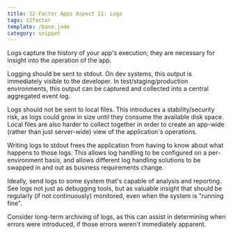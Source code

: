 ```yaml
---
title: 12-Factor Apps Aspect 11: Logs
tags: 12factor
template: /base.jade
category: snippet
---
```


Logs capture the history of your app's execution; they are necessary for insight into the operation of the app.

Logging should be sent to stdout. On dev systems, this output is immediately visible to the developer. In test/staging/production environments, this output can be captured and collected into a central aggregated event log.

Logs should not be sent to local files. This introduces a stability/security risk, as logs could grow in size until they consume the available disk space. Local files are also harder to collect together in order to create an app-wide (rather than just server-wide) view of the application's operations.

Writing logs to stdout frees the application from having to know about what happens to those logs. This allows log handling to be configured on a per-environment basis, and allows different log handling solutions to be swapped in and out as business requirements change.

Ideally, send logs to some system that's capable of analysis and reporting.
See logs not just as debugging tools, but as valuable insight that should be regularly (if not continuously) monitored, even when the system is "running fine".

Consider long-term archiving of logs, as this can assist in determining when errors were introduced, if those errors weren't immediately apparent.
